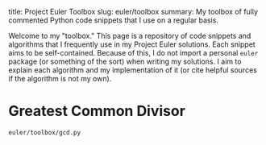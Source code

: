 title: Project Euler Toolbox
slug: euler/toolbox
summary: My toolbox of fully commented Python code snippets that I use on a regular basis.

Welcome to my "toolbox."
This page is a repository of code snippets and algorithms that I frequently use in my Project Euler solutions.
Each snippet aims to be self-contained.
Because of this, I do not import a personal `euler` package (or something of the sort) when writing my solutions.
I aim to explain each algorithm and my implementation of it (or cite helpful sources if the algorithm is not my own).

# Greatest Common Divisor

```{.include .python .number-lines}
euler/toolbox/gcd.py
```